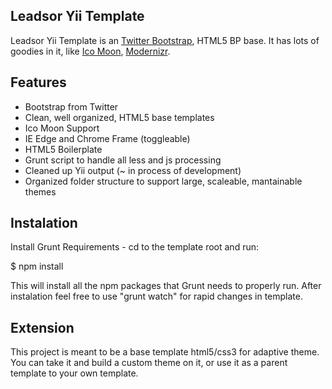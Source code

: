 ## Leadsor Yii Template

Leadsor Yii Template is an [Twitter Bootstrap](http://getbootstrap.com), HTML5 BP base. It has lots of goodies in it, like [Ico Moon](http://icomoon.io/), [Modernizr](http://modernizr.com/).

## Features
 - Bootstrap from Twitter
 - Clean, well organized, HTML5 base templates
 - Ico Moon Support
 - IE Edge and Chrome Frame (toggleable)
 - HTML5 Boilerplate
 - Grunt script to handle all less and js processing
 - Cleaned up Yii output (~ in process of development)
 - Organized folder structure to support large, scaleable, mantainable themes

## Instalation

Install Grunt Requirements - cd to the template root and run:

  $ npm install

This will install all the npm packages that Grunt needs to properly run.
After instalation feel free to use "grunt watch" for rapid changes in template.


## Extension

This project is meant to be a base template html5/css3 for adaptive theme. You can take it and build a custom theme on it, or use it as a parent template to your own template.